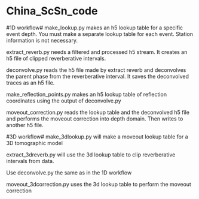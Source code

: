 # China_ScSn_code

#1D workflow#
make\_lookup.py makes an h5 lookup table for a specific event depth. You must make a separate lookup table for each event. Station information is not
necessary.

extract\_reverb.py needs a filtered and processed h5 stream. It creates an h5 file
of clipped reverberative intervals.

deconvolve.py reads the h5 file made by extract reverb and deconvolves the parent phase from the reverberative interval. It saves the deconvolved traces as an h5 file.

make\_reflection\_points.py makes an h5 lookup table of reflection coordinates
using the output of deconvolve.py

moveout\_correction.py reads the lookup table and the deconvolved h5 file and performs the moveout correction into depth domain. Then writes to another h5 file.

#3D workflow#
make\_3dlookup.py will make a moveout lookup table for a 3D tomographic model

extract\_3dreverb.py will use the 3d lookup table to clip reverberative 
intervals from data. 

Use deconvolve.py the same as in the 1D workflow

moveout\_3dcorrection.py uses the 3d lookup table to perform the moveout 
correction


